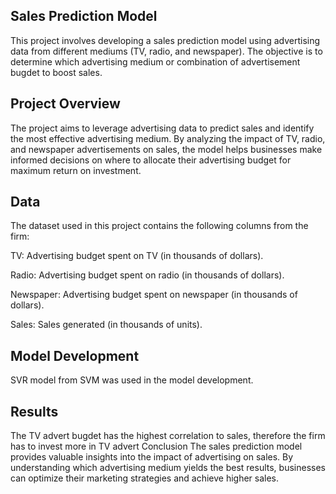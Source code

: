 ## Sales Prediction Model
This project involves developing a sales prediction model using advertising data from different mediums (TV, radio, and newspaper). The objective is to determine which advertising medium or combination of advertisement bugdet to boost sales.

## Project Overview
The project aims to leverage advertising data to predict sales and identify the most effective advertising medium. By analyzing the impact of TV, radio, and newspaper advertisements on sales, the model helps businesses make informed decisions on where to allocate their advertising budget for maximum return on investment.

## Data
The dataset used in this project contains the following columns from the firm:

TV: Advertising budget spent on TV (in thousands of dollars).

Radio: Advertising budget spent on radio (in thousands of dollars).

Newspaper: Advertising budget spent on newspaper (in thousands of dollars).

Sales: Sales generated (in thousands of units).


## Model Development
SVR model from SVM was used in the model development.
## Results
The TV advert bugdet has the highest correlation to sales, therefore the firm has to invest more in TV advert
Conclusion
 The sales prediction model provides valuable insights into the impact of advertising on sales. By understanding which advertising medium yields the best results, businesses can optimize their marketing strategies and achieve higher sales.

